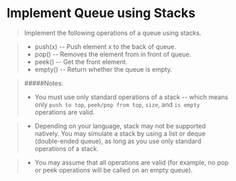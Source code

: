 Implement Queue using Stacks
============================

>Implement the following operations of a queue using stacks.

>- push(x) -- Push element x to the back of queue.
>- pop() -- Removes the element from in front of queue.
>- peek() -- Get the front element.
>- empty() -- Return whether the queue is empty.

>#####Notes:
>- You must use only standard operations of a stack -- which means 
>only `push to top`, `peek/pop from top`, `size`, and `is empty` operations 
>are valid.

>- Depending on your language, stack may not be supported natively. 
>You may simulate a stack by using a list or deque (double-ended queue), 
>as long as you use only standard operations of a stack.

>- You may assume that all operations are valid (for example, no pop or peek operations will be called on an empty queue).
